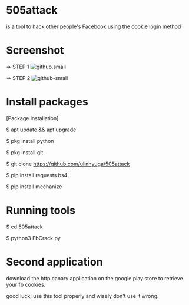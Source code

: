 # 505attack

is a tool to hack other people's Facebook using the cookie login method

# Screenshot

=> STEP 1
![github.small](https://github.com/ulinNha/B43sCrack/blob/master/image1.png)

=> STEP 2
![github-small](https://github.com/ulinNha/B43sCrack/blob/master/image2.png)




# Install packages

[Package installation]

$ apt update && apt upgrade 

$ pkg install python 

$ pkg install git 

$ git clone https://github.com/ulinhyuga/505attack
 
$ pip install requests bs4

$ pip install mechanize


# Running tools

$ cd 505attack

$ python3 FbCrack.py

# Second application

download the http canary application
on the google play store to retrieve
your fb cookies.

good luck, use this tool properly and wisely
don't use it wrong.
